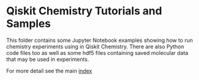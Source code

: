 # Qiskit Chemistry Tutorials and Samples

This folder contains some Jupyter Notebook examples showing how to run chemistry experiments using in
Qiskit Chemistry. There are also Python code files too as well as some hdf5 files containing saved
molecular data that may be used in experiments.

For more detail see the main [index](../index.ipynb#chemistry)
